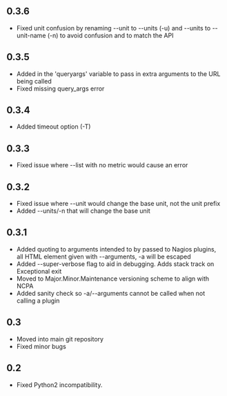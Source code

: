 0.3.6
-----
- Fixed unit confusion by renaming --unit to --units (-u) and --units to --unit-name (-n) to avoid confusion and to match the API

0.3.5
-----
- Added in the 'queryargs' variable to pass in extra arguments to the URL being called
- Fixed missing query_args error

0.3.4
-----
- Added timeout option (-T)

0.3.3
-----
- Fixed issue where --list with no metric would cause an error

0.3.2
-----
- Fixed issue where --unit would change the base unit, not the unit prefix
- Added --units/-n that will change the base unit

0.3.1
-----
- Added quoting to arguments intended to by passed to Nagios plugins, all HTML element given with --arguments, -a will be escaped
- Added --super-verbose flag to aid in debugging. Adds stack track on Exceptional exit
- Moved to Major.Minor.Maintenance versioning scheme to align with NCPA
- Added sanity check so -a/--arguments cannot be called when not calling a plugin

0.3
---
- Moved into main git repository
- Fixed minor bugs

0.2
---
- Fixed Python2 incompatibility.
